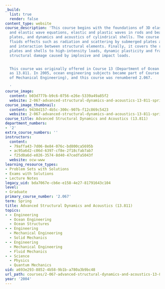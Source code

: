 ```yaml
---
_build:
  list: true
  render: false
content_type: website
course_description: 'This course begins with the foundations of 3D elasticity, fluid
  and elastic wave equations, elastic and plastic waves in rods and beams, waves in
  plates, and dynamics and acoustics of cylindrical shells. The course considers acoustic
  fluids effects such as radiation and scattering by submerged plates and shells,
  and interaction between structural elements. Finally, it covers the response of
  plates and shells to high-intensity loads, dynamic plasticity and fracture, and
  structural damage caused by implosive and impact loads.


  This course was originally offered in Course 13 (Department of Ocean Engineering)
  as 13.811. In 2005, ocean engineering subjects became part of Course 2 (Department
  of Mechanical Engineering), and this course was renumbered 2.067.

  '
course_image:
  content: b03d777b-b9c6-0756-e26e-5339a49a85f2
  website: 2-067-advanced-structural-dynamics-and-acoustics-13-811-spring-2004
course_image_thumbnail:
  content: 9430d157-4b5c-300c-907b-f12c869c5423
  website: 2-067-advanced-structural-dynamics-and-acoustics-13-811-spring-2004
course_title: Advanced Structural Dynamics and Acoustics (13.811)
department_numbers:
- '2'
extra_course_numbers: ''
instructors:
  content:
  - 79affa43-7d06-8e84-076c-bd800ca5695b
  - ac95a6d2-c06d-6397-cf8e-2f18cfab7ab7
  - f25d0a6d-e026-3574-8d40-47cedfa5043f
  website: ocw-www
learning_resource_types:
- Problem Sets with Solutions
- Exams with Solutions
- Lecture Notes
legacy_uid: bda7067e-cb6e-e158-4e27-81791643c104
level:
- Graduate
primary_course_number: '2.067'
term: Spring
title: Advanced Structural Dynamics and Acoustics (13.811)
topics:
- - Engineering
  - Ocean Engineering
  - Ocean Structures
- - Engineering
  - Mechanical Engineering
  - Solid Mechanics
- - Engineering
  - Mechanical Engineering
  - Fluid Mechanics
- - Science
  - Physics
  - Quantum Mechanics
uid: a693e293-8852-4b58-9b1b-a780a3b9bc48
url_path: courses/2-067-advanced-structural-dynamics-and-acoustics-13-811-spring-2004
year: '2004'
---
```

